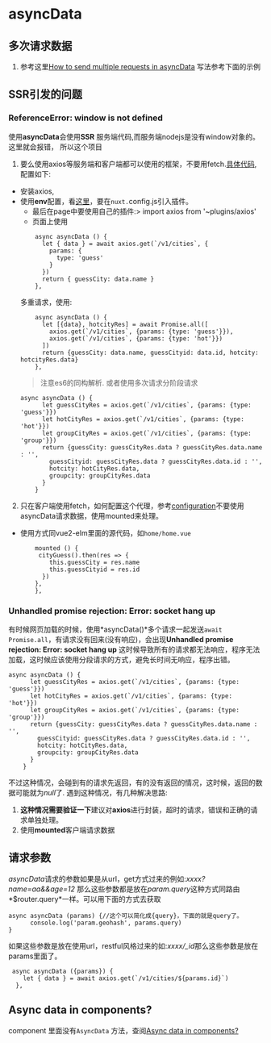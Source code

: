 # asyncData
## 多次请求数据
  1. 参考这里[How to send multiple requests in asyncData](https://github.com/nuxt/nuxt.js/issues/978)
写法参考下面的示例

## SSR引发的问题
### ReferenceError: window is not defined
使用**asyncData**会使用**SSR** 服务端代码,而服务端nodejs是没有window对象的。这里就会报错，
所以这个项目
1. 要么使用axios等服务端和客户端都可以使用的框架，不要用fetch.[具体代码](https://github.com/mingliao/nuxt_elm/commit/abb78d3bbaa5e28e5d0f0dd5628161241c5fa272),配置如下:
 * 安装axios,
 * 使用**env**配置，看[这里](https://nuxtjs.org/api/configuration-env)，要在```nuxt.```config.js引入插件。
   * 最后在page中要使用自己的插件:> import axios from '~plugins/axios'
   * 页面上使用
   ```
       async asyncData () {
         let { data } = await axios.get(`/v1/cities`, {
           params: {
             type: 'guess'
           }
         })
         return { guessCity: data.name }
       },
   ```
   多重请求，使用:
   ```
       async asyncData () {
         let [{data}, hotcityRes] = await Promise.all([
           axios.get(`/v1/cities`, {params: {type: 'guess'}}),
           axios.get(`/v1/cities`, {params: {type: 'hot'}})
         ])
         return {guessCity: data.name, guessCityid: data.id, hotcity: hotcityRes.data}
       },
   ```
   > 注意es6的同构解析.
   或者使用多次请求分阶段请求
   ```
   async asyncData () {
         let guessCityRes = axios.get(`/v1/cities`, {params: {type: 'guess'}})
         let hotCityRes = axios.get(`/v1/cities`, {params: {type: 'hot'}})
         let groupCityRes = axios.get(`/v1/cities`, {params: {type: 'group'}})
         return {guessCity: guessCityRes.data ? guessCityRes.data.name : '',
           guessCityid: guessCityRes.data ? guessCityRes.data.id : '',
           hotcity: hotCityRes.data,
           groupcity: groupCityRes.data
         }
       }
   ```
2. 只在客户端使用fetch，如何配置这个代理，参考[configuration](./configuration.md)不要使用asyncData请求数据，使用mounted来处理。
 * 使用方式同vue2-elm里面的源代码，如```home/home.vue```
   ```
       mounted () {
        cityGuess().then(res => {
           this.guessCity = res.name
           this.guessCityid = res.id
         })
       },
       },
   ```

### Unhandled promise rejection: Error: socket hang up

 有时候网页加载的时候，使用*asyncData()*多个请求一起发送```await Promise.all```，有请求没有回来(没有响应)，会出现**Unhandled promise rejection: Error: socket hang up**
 这时候导致所有的请求都无法响应，程序无法加载，这时候应该使用分段请求的方式，避免长时间无响应，程序出错。
 ```
 async asyncData () {
       let guessCityRes = axios.get(`/v1/cities`, {params: {type: 'guess'}})
       let hotCityRes = axios.get(`/v1/cities`, {params: {type: 'hot'}})
       let groupCityRes = axios.get(`/v1/cities`, {params: {type: 'group'}})
       return {guessCity: guessCityRes.data ? guessCityRes.data.name : '',
         guessCityid: guessCityRes.data ? guessCityRes.data.id : '',
         hotcity: hotCityRes.data,
         groupcity: groupCityRes.data
       }
     }
 ```
 不过这种情况，会碰到有的请求先返回，有的没有返回的情况，这时候，返回的数据可能就为*null*了.
 遇到这种情况，有几种解决思路:
 1. **这种情况需要验证一下**建议对**axios**进行封装，超时的请求，错误和正确的请求单独处理。
 2. 使用**mounted**客户端请求数据
 
 ## 请求参数
 *asyncData*请求的参数如果是从url，get方式过来的例如:*xxxx?name=aa&&age=12*
 那么这些参数都是放在*param.query*这种方式同路由*$router.query*一样。可以用下面的方式去获取
 ```
 async asyncData (params) {//这个可以简化成{query}，下面的就是query了。
       console.log('param.geohash', params.query)
 }
 ```
 如果这些参数是放在使用url，restful风格过来的如:*xxxx/_id*那么这些参数是放在params里面了。
 ```
  async asyncData ({params}) {
     let { data } = await axios.get(`/v1/cities/${params.id}`)
   },
 ```
 ## Async data in components?
 component 里面没有```AsyncData``` 方法，查阅[Async data in components?](https://nuxtjs.org/faq/async-data-components/#async-data-in-components-)
 
